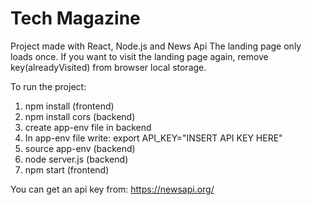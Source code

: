 # Tech Magazine

Project made with React, Node.js and News Api
The landing page only loads once. If you want to visit the landing page again, remove key(alreadyVisited) from browser local storage.

To run the project:
1. npm install (frontend)
2. npm install cors (backend)
3. create app-env file in backend
4. In app-env file write: export API_KEY="INSERT API KEY HERE"
5. source app-env (backend)
6. node server.js (backend)
7. npm start (frontend)

You can get an api key from:
https://newsapi.org/
